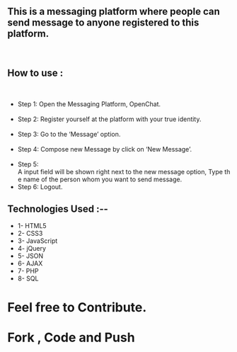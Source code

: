 <h2>This is a messaging platform where people can send message to anyone registered to this platform.</h2>

<div>
​ <h2>How to use :­­ </h2>
    <ul>
		<li>Step 1:­​ Open the Messaging Platform, OpenChat. </li>    
		<li>Step 2:­ ​Register yourself at the platform with your true identity.</li>   
		<li>Step 3:­ ​Go to the ‘Message’ option. </li>     
		<li>Step 4:­ ​Compose new Message by click on ‘New Message’.  </li> 
		<li>Step 5:­ ​A input field will be shown right next to the new message option, Type the name of the person whom you want to send message. </li>
		<li>Step 6:­ ​Logout. </li>
	</ul>
</div>
<div>

<h2>Technologies Used :--</h2>
	<ul>
		<li>1- HTML5</li>
		<li>2- CSS3</li>
		<li>3- JavaScript</li>
		<li>4- jQuery</li>
		<li>5- JSON</li>
		<li>6- AJAX</li>
		<li>7- PHP</li>
		<li>8- SQL</li>
	</ul>
</div>

<h1>
Feel free to Contribute.<br>
<br>
Fork , Code and Push<br>
</h1>